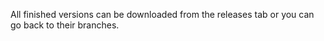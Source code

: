 All finished versions can be downloaded from the releases tab or you can go back to their branches.
